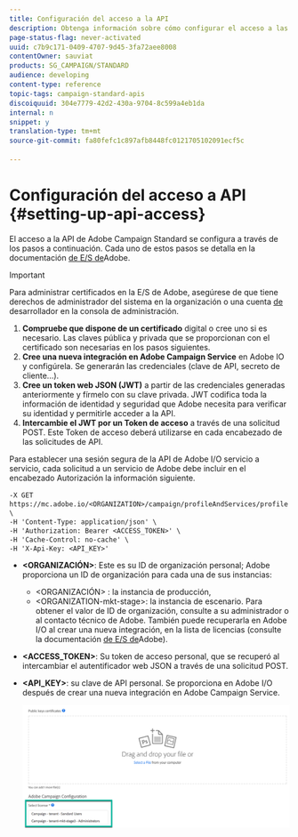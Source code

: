```yaml
---
title: Configuración del acceso a la API
description: Obtenga información sobre cómo configurar el acceso a las API de Campaign Standard.
page-status-flag: never-activated
uuid: c7b9c171-0409-4707-9d45-3fa72aee8008
contentOwner: sauviat
products: SG_CAMPAIGN/STANDARD
audience: developing
content-type: reference
topic-tags: campaign-standard-apis
discoiquuid: 304e7779-42d2-430a-9704-8c599a4eb1da
internal: n
snippet: y
translation-type: tm+mt
source-git-commit: fa80fefc1c897afb8448fc0121705102091ecf5c

---
```



# Configuración del acceso a API {#setting-up-api-access}

El acceso a la API de Adobe Campaign Standard se configura a través de los pasos a continuación. Cada uno de estos pasos se detalla en la documentación [de E/S de](https://www.adobe.io/authentication/auth-methods.html#!AdobeDocs/adobeio-auth/master/AuthenticationOverview/ServiceAccountIntegration.md)Adobe.

>[!IMPORTANT]
>
>Para administrar certificados en la E/S de Adobe, asegúrese de que tiene derechos de administrador <b></b> del sistema en la organización o una cuenta [de](https://helpx.adobe.com/enterprise/using/manage-developers.html)</a> desarrollador en la consola de administración.

1. **Compruebe que dispone de un certificado** digital o cree uno si es necesario. Las claves pública y privada que se proporcionan con el certificado son necesarias en los pasos siguientes.
1. **Cree una nueva integración en Adobe Campaign Service** en Adobe IO y configúrela. Se generarán las credenciales (clave de API, secreto de cliente...).
1. **Cree un token web JSON (JWT)** a partir de las credenciales generadas anteriormente y fírmelo con su clave privada. JWT codifica toda la información de identidad y seguridad que Adobe necesita para verificar su identidad y permitirle acceder a la API.
1. **Intercambie el JWT por un Token de acceso** a través de una solicitud POST. Este Token de acceso deberá utilizarse en cada encabezado de las solicitudes de API.

Para establecer una sesión segura de la API de Adobe I/O servicio a servicio, cada solicitud a un servicio de Adobe debe incluir en el encabezado Autorización la información siguiente.

```
-X GET https://mc.adobe.io/<ORGANIZATION>/campaign/profileAndServices/profile \
-H 'Content-Type: application/json' \
-H 'Authorization: Bearer <ACCESS_TOKEN>' \
-H 'Cache-Control: no-cache' \
-H 'X-Api-Key: <API_KEY>'
```

* **&lt;ORGANIZACIÓN>**: Este es su ID de organización personal; Adobe proporciona un ID de organización para cada una de sus instancias:

   * &lt;ORGANIZACIÓN> : la instancia de producción,
   * &lt;ORGANIZATION-mkt-stage>: la instancia de escenario.
   Para obtener el valor de ID de organización, consulte a su administrador o al contacto técnico de Adobe. También puede recuperarla en Adobe I/O al crear una nueva integración, en la lista de licencias (consulte la documentación <a href="https://www.adobe.io/authentication.html">de E/S de</a>Adobe).

* **&lt;ACCESS_TOKEN>**: Su token de acceso personal, que se recuperó al intercambiar el autentificador web JSON a través de una solicitud POST.

* **&lt;API_KEY>**: su clave de API personal. Se proporciona en Adobe I/O después de crear una nueva integración en Adobe Campaign Service.

   ![texto alt](assets/tenant.png)
